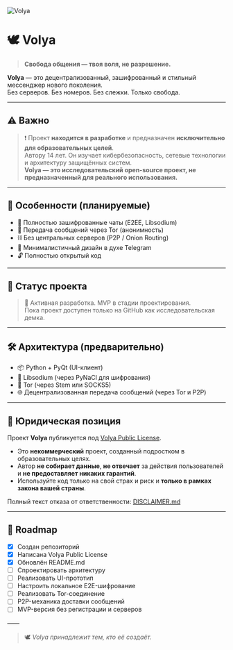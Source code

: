 ![Volya](https://github.com/user-attachments/assets/46203b9e-4f42-4a4a-96b2-167e892eb731)

# 🕊️ Volya

> **Свобода общения — твоя воля, не разрешение.**

**Volya** — это децентрализованный, зашифрованный и стильный мессенджер нового поколения.  
Без серверов. Без номеров. Без слежки. Только свобода.

---

## ⚠️ Важно

> ❗ Проект **находится в разработке** и предназначен **исключительно для образовательных целей**.  
> Автору 14 лет. Он изучает кибербезопасность, сетевые технологии и архитектуру защищённых систем.  
> **Volya — это исследовательский open-source проект, не предназначенный для реального использования.**

---

## 🧩 Особенности (планируемые)

- 💬 Полностью зашифрованные чаты (E2EE, Libsodium)
- 🧅 Передача сообщений через Tor (анонимность)
- ⛓️ Без центральных серверов (P2P / Onion Routing)
- 🖤 Минималистичный дизайн в духе Telegram
- 🔓 Полностью открытый код

---

## 🚧 Статус проекта

> 🚀 Активная разработка. MVP в стадии проектирования.  
> Пока проект доступен только на GitHub как исследовательская демка.

---

## 🛠️ Архитектура (предварительно)

- 📦 Python + PyQt (UI-клиент)
- 🔐 Libsodium (через PyNaCl для шифрования)
- 🧅 Tor (через Stem или SOCKS5)
- 🌐 Децентрализованная передача сообщений (через Tor и P2P)

---

## 📜 Юридическая позиция

Проект **Volya** публикуется под [Volya Public License](./LICENSE).

- Это **некоммерческий** проект, созданный подростком в образовательных целях.
- Автор **не собирает данные**, **не отвечает** за действия пользователей и **не предоставляет никаких гарантий**.
- Используйте код только на свой страх и риск и **только в рамках закона вашей страны**.

Полный текст отказа от ответственности: [DISCLAIMER.md](./DISCLAIMER.md)

---

## 📅 Roadmap

- [x] Создан репозиторий
- [x] Написана Volya Public License
- [x] Обновлён README.md
- [ ] Спроектировать архитектуру
- [ ] Реализовать UI-прототип
- [ ] Настроить локальное E2E-шифрование
- [ ] Реализовать Tor-соединение
- [ ] P2P-механика доставки сообщений
- [ ] MVP-версия без регистрации и серверов

——

> 🕊️ *Volya принадлежит тем, кто её создаёт.*
